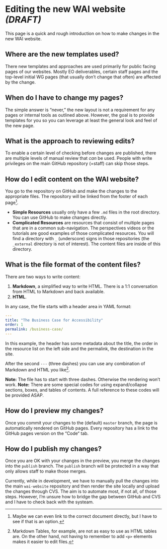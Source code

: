 # Editing the new WAI website ***(DRAFT)***

This page is a quick and rough introduction on how to make changes in the new WAI website.

## Where are the new templates used?
There new templates and approaches are used primarily for public facing pages of our websites. Mostly EO deliverables, certain staff pages and the top-level initial WG pages (that usually don’t change that often) are affected by the change.

## When do I have to change my pages?
The simple answer is “never,” the new layout is not a requirement for any pages or internal tools as outlined above. However, the goal is to provide templates for you so you can leverage at least the general look and feel of the new page.

## What is the approach to reviewing edits?
To enable a certain level of checking before changes are published, there are multiple levels of manual review that _can_ be used. People with write privileges on the main GitHub repository (=staff) can skip those steps.

## How do I edit content on the WAI website?
You go to the repository on GitHub and make the changes to the appropriate files. The repository will be linked from the footer of each page[^1].
* **Simple Resources** usually only have a few `.md` files in the root directory. You can use GitHub to make changes directly.
* **Complicated Resources** are resources that consist of multiple pages that are in a common sub-navigation. The perspectives videos or the tutorials are good examples of those complicated resources.
	You will find a directory with `_` (underscore) signs in those repositories (the `_external` directory is not of interest). The content files are inside of this directory.

## What is the file format of the content files?
There are two ways to write content:
1. **Markdown**, a simplified way to write HTML. There is a 1:1 conversation from HTML to Markdown and back available.
2. **HTML**.

In any case, the file starts with a header area in YAML format:

~~~yaml
---
title: "The Business Case for Accessibility"
order: 1
permalink: /business-case/
---
~~~

In this example, the header has some metadata about the title, the order in the resource list on the left side and the permalink, the destination in the site.

After the second `---` (three dashes) you can use any combination of Markdown and HTML you like[^2].

**Note:** The file has to start with three dashes. Otherwise the rendering won’t work.
**Note:** There are some special codes for using expand/collapse sections, boxes, and tables of contents. A full reference to these codes will be provided ASAP.

## How do I preview my changes?
Once you commit your changes to the (default) `master` branch, the page is automatically rendered on GitHub pages. Every repository has a link to the GitHub pages version on the “Code“ tab.

## How do I publish my changes?
Once you are OK with your changes in the preview, you merge the changes into the `publish` branch. The `publish` branch will be protected in a way that only allows staff to make those merges.

Currently, while in development, we have to manually pull the changes into the main `wai-website` repository and then render the site locally and upload the changes through CVS. The aim is to automate most, if not all, of those steps. However, I’m unsure how to bridge the gap between GitHub and CVS and I have to check back with the systeam.

[^1]:	Maybe we can even link to the correct document directly, but I have to see if that is an option.

[^2]:	Markdown Tables, for example, are not as easy to use as HTML tables are. On the other hand, not having to remember to add `<p>` elements makes it easier to edit files.
